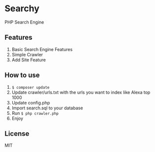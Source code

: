 # Searchy

PHP Search Engine

## Features

1. Basic Search Engine Features
2. Simple Crawler
3. Add Site Feature

## How to use

1. `$ composer update`
2. Update crawler/urls.txt with the urls you want to index like Alexa top 1000
3. Update config.php
4. Import search.sql to your database
5. Run `$ php crawler.php `
6. Enjoy

## License

MIT
